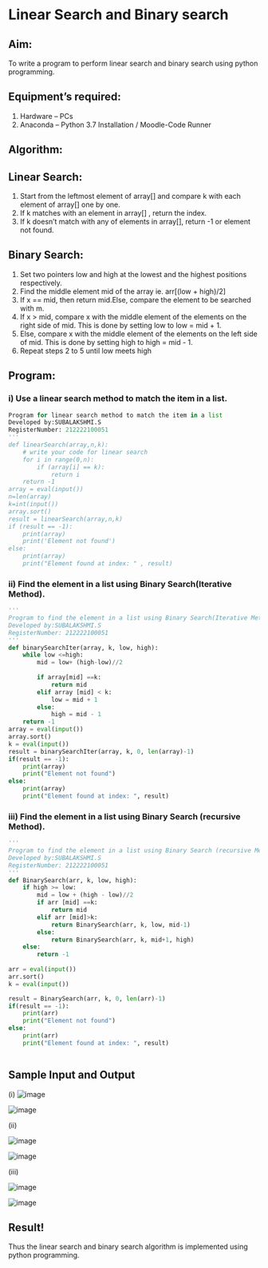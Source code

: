 # Linear Search and Binary search
## Aim:

To write a program to perform linear search and binary search using python programming.

## Equipment’s required:

1.	Hardware – PCs
2.	Anaconda – Python 3.7 Installation / Moodle-Code Runner

## Algorithm:

## Linear Search:

1.	Start from the leftmost element of array[] and compare k with each element of array[] one by one.
2.	If k matches with an element in array[] , return the index.
3.	If k doesn’t match with any of elements in array[], return -1 or element not found.

## Binary Search:

1.	Set two pointers low and high at the lowest and the highest positions respectively.
2.	Find the middle element mid of the array ie. arr[(low + high)/2]
3.	If x == mid, then return mid.Else, compare the element to be searched with m.
4.	If x > mid, compare x with the middle element of the elements on the right side of mid. This is done by setting low to low = mid + 1.
5.	Else, compare x with the middle element of the elements on the left side of mid. This is done by setting high to high = mid - 1.
6.	Repeat steps 2 to 5 until low meets high

## Program:


### i) Use a linear search method to match the item in a list.
```py
Program for linear search method to match the item in a list
Developed by:SUBALAKSHMI.S
RegisterNumber: 212222100051
'''
def linearSearch(array,n,k):
    # write your code for linear search
    for i in range(0,n):
        if (array[i] == k):
            return i
    return -1
array = eval(input())
n=len(array)
k=int(input())
array.sort()
result = linearSearch(array,n,k)
if (result == -1):
    print(array)
    print('Element not found')
else:
    print(array)
    print("Element found at index: " , result)
```

### ii)	Find the element in a list using Binary Search(Iterative Method).
```py
'''
Program to find the element in a list using Binary Search(Iterative Method)..
Developed by:SUBALAKSHMI.S
RegisterNumber: 212222100051
'''
def binarySearchIter(array, k, low, high):
    while low <=high:
        mid = low+ (high-low)//2
        
        if array[mid] ==k:
            return mid
        elif array [mid] < k:
            low = mid + 1
        else:
            high = mid - 1
    return -1
array = eval(input())
array.sort()
k = eval(input())
result = binarySearchIter(array, k, 0, len(array)-1)
if(result == -1):
    print(array)
    print("Element not found")
else:
    print(array)
    print("Element found at index: ", result)

```

### iii) Find the element in a list using Binary Search (recursive Method).
```py
'''
Program to find the element in a list using Binary Search (recursive Method).
Developed by:SUBALAKSHMI.S
RegisterNumber: 212222100051
'''
def BinarySearch(arr, k, low, high):
    if high >= low:
        mid = low + (high - low)//2
        if arr [mid] ==k:
            return mid
        elif arr [mid]>k:
            return BinarySearch(arr, k, low, mid-1)
        else:
            return BinarySearch(arr, k, mid+1, high)
    else: 
        return -1
        
arr = eval(input())
arr.sort()
k = eval(input())

result = BinarySearch(arr, k, 0, len(arr)-1)
if(result == -1):
    print(arr)
    print("Element not found")
else:
    print(arr)
    print("Element found at index: ", result)



```
## Sample Input and Output
(i)
![image](https://github.com/Subalakshmisuresh/Search-Algorithm/assets/121957896/5b6efdc2-9e9d-4b82-90de-5add97de9d2e)

![image](https://github.com/Subalakshmisuresh/Search-Algorithm/assets/121957896/d2ffee0c-2c5c-4e06-8ffd-9d412b791692)

(ii)

![image](https://github.com/Subalakshmisuresh/Search-Algorithm/assets/121957896/f5ed0084-0f92-4633-b390-645dfd99ee9b)

![image](https://github.com/Subalakshmisuresh/Search-Algorithm/assets/121957896/47142447-e08b-4e2e-8b30-312f7e51c8c7)

(iii)

![image](https://github.com/Subalakshmisuresh/Search-Algorithm/assets/121957896/144205dd-48a9-4714-bbaa-3b0c9f05dc96)

![image](https://github.com/Subalakshmisuresh/Search-Algorithm/assets/121957896/024e57f7-c173-46dc-92ae-f6438d429870)






## Result!

Thus the linear search and binary search algorithm is implemented using python programming.






